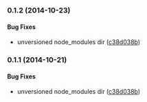 <a name="0.1.2"></a>
### 0.1.2 (2014-10-23)


#### Bug Fixes

* unversioned node_modules dir ([c38d038b](https://github.com/wayneparkes/ui/commit/c38d038b81211878885f1d582038c49b088251ef))


<a name="0.1.1"></a>
### 0.1.1 (2014-10-21)


#### Bug Fixes

* unversioned node_modules dir ([c38d038b](https://github.com/wayneparkes/ui/commit/c38d038b81211878885f1d582038c49b088251ef))

